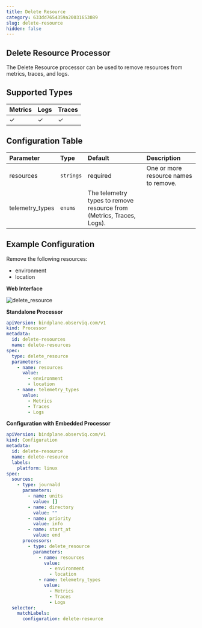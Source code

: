 ```yaml
---
title: Delete Resource
category: 633dd7654359a20031653089
slug: delete-resource
hidden: false
---
```


## Delete Resource Processor

The Delete Resource processor can be used to remove resources from metrics, traces, and logs.

## Supported Types

| Metrics | Logs | Traces |
| :--- | :--- | :--- |
| ✓ | ✓ | ✓ |

## Configuration Table

| Parameter  | Type    | Default  | Description |
| :---       | :---    | :---     | :--- |
| resources | `strings`   | required | One or more resource names to remove. |
| telemetry_types | `enums` | The telemetry types to remove resource from (Metrics, Traces, Logs). |


## Example Configuration

Remove the following resources:
- environment
- location

**Web Interface**

![delete_resource](https://storage.googleapis.com/bindplane-op-doc-images/resources/processor-types/delete_resource.png)

**Standalone Processor**

```yaml
apiVersion: bindplane.observiq.com/v1
kind: Processor
metadata:
  id: delete-resources
  name: delete-resources
spec:
  type: delete_resource
  parameters:
    - name: resources
      value:
        - environment
        - location
    - name: telemetry_types
      value:
        - Metrics
        - Traces
        - Logs
```

**Configuration with Embedded Processor**

```yaml
apiVersion: bindplane.observiq.com/v1
kind: Configuration
metadata:
  id: delete-resource
  name: delete-resource
  labels:
    platform: linux
spec:
  sources:
    - type: journald
      parameters:
        - name: units
          value: []
        - name: directory
          value: ""
        - name: priority
          value: info
        - name: start_at
          value: end
      processors:
        - type: delete_resource
          parameters:
            - name: resources
              value:
                - environment
                - location
            - name: telemetry_types
              value:
                - Metrics
                - Traces
                - Logs
  selector:
    matchLabels:
      configuration: delete-resource
```
